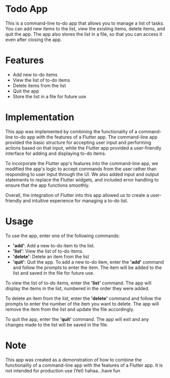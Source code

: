   # Todo App
This is a command-line to-do app that allows you to manage a list of tasks. You can add new items to the list, view the existing items, delete items, and quit the app. The app also stores the list in a file, so that you can access it even after closing the app.
  # Features
  - Add new to-do items
  - View the list of to-do items
  - Delete items from the list
  - Quit the app
  - Store the list in a file for future use
# Implementation
This app was implemented by combining the functionality of a command-line to-do app with the features of a Flutter app. The command-line app provided the basic structure for accepting user input and performing actions based on that input, while the Flutter app provided a user-friendly interface for adding and displaying to-do items.

To incorporate the Flutter app's features into the command-line app, we modified the app's logic to accept commands from the user rather than responding to user input through the UI. We also added input and output statements to replace the Flutter widgets, and included error handling to ensure that the app functions smoothly.

Overall, the integration of Flutter into this app allowed us to create a user-friendly and intuitive experience for managing a to-do list.

# Usage
To use the app, enter one of the following commands:

 - **'add'**: Add a new to-do item to the list.
 - **'list'**: View the list of to-do items.
 - **'delete'**: Delete an item from the list
 - **'quit'**: Quit the app.
To add a new to-do item, enter the **'add'** command and follow the prompts to enter the item. The item will be added to the list and saved in the file for future use.

To view the list of to-do items, enter the **'list'** command. The app will display the items in the list, numbered in the order they were added.

To delete an item from the list, enter the **'delete'** command and follow the prompts to enter the number of the item you want to delete. The app will remove the item from the list and update the file accordingly.

To quit the app, enter the **'quit'** command. The app will exit and any changes made to the list will be saved in the file.

# Note
This app was created as a demonstration of how to combine the functionality of a command-line app with the features of a Flutter app. It is not intended for production use (Yet) hahaa...have fun
